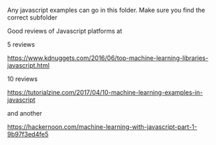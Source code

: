 Any javascript examples can go in this folder. Make sure you find the correct subfolder



Good reviews of Javascript platforms at


5 reviews

https://www.kdnuggets.com/2016/06/top-machine-learning-libraries-javascript.html

10 reviews

https://tutorialzine.com/2017/04/10-machine-learning-examples-in-javascript


and another 

https://hackernoon.com/machine-learning-with-javascript-part-1-9b97f3ed4fe5





